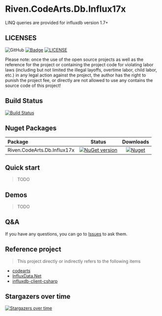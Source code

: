 # Riven.CodeArts.Db.Influx17x
LINQ queries are provided for influxdb version 1.7+


## LICENSES
![GitHub](https://img.shields.io/github/license/rivenfx/Modular?color=brightgreen)
[![Badge](https://img.shields.io/badge/link-996.icu-%23FF4D5B.svg?style=flat-square)](https://996.icu/#/zh_CN)
[![LICENSE](https://img.shields.io/badge/license-Anti%20996-blue.svg?style=flat-square)](https://github.com/996icu/996.ICU/blob/master/LICENSE)

Please note: once the use of the open source projects as well as the reference for the project or containing the project code for violating labor laws (including but not limited the illegal layoffs, overtime labor, child labor, etc.) in any legal action against the project, the author has the right to punish the project fee, or directly are not allowed to use any contains the source code of this project!

## Build Status

[![Build Status](https://dev.azure.com/rivenfx/RivenFx/_apis/build/status/rivenfx.CodeArts.Db.Influx17x?branchName=master)](https://dev.azure.com/rivenfx/RivenFx/_build/latest?definitionId=8&branchName=master)

## Nuget Packages

|Package|Status|Downloads|
|:------|:-----:|:-----:|
|Riven.CodeArts.Db.Influx17x|[![NuGet version](https://img.shields.io/nuget/v/Riven.CodeArts.Db.Influx17x?color=brightgreen)](https://www.nuget.org/packages/Riven.CodeArts.Db.Influx17x/)|[![Nuget](https://img.shields.io/nuget/dt/Riven.CodeArts.Db.Influx17x?color=brightgreen)](https://www.nuget.org/packages/Riven.CodeArts.Db.Influx17x/)|


## Quick start
> TODO



## Demos

> TODO


## Q&A

If you have any questions, you can go to  [Issues](https://github.com/rivenfx/CodeArts.Db.Influx17x/issues) to ask them.


## Reference project

> This project directly or indirectly refers to the following items

- [codearts](https://github.com/tinylit/codearts)
- [InfluxData.Net](https://github.com/tihomir-kit/InfluxData.Net)
- [influxdb-client-csharp](https://github.com/influxdata/influxdb-client-csharp)


## Stargazers over time

[![Stargazers over time](https://starchart.cc/rivenfx/CodeArts.Db.Influx17x.svg)](https://starchart.cc/rivenfx/CodeArts.Db.Influx17x)
